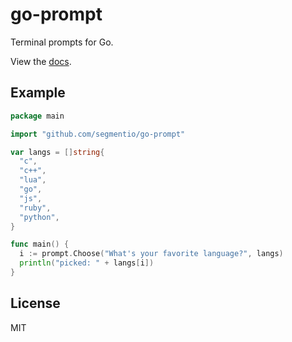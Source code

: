 
# go-prompt

 Terminal prompts for Go.

 View the [docs](http://godoc.org/pkg/github.com/segmentio/go-prompt).

## Example

```go
package main

import "github.com/segmentio/go-prompt"

var langs = []string{
  "c",
  "c++",
  "lua",
  "go",
  "js",
  "ruby",
  "python",
}

func main() {
  i := prompt.Choose("What's your favorite language?", langs)
  println("picked: " + langs[i])
}
```

## License

 MIT